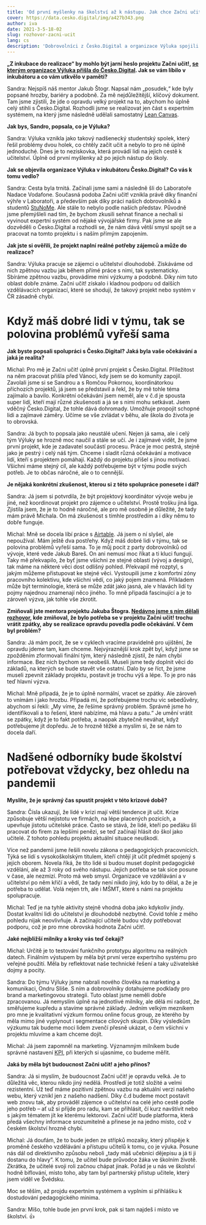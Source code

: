 ```yaml
---
title: 'Od první myšlenky na školství až k nástupu. Jak chce Začni učit! změnit svět pedagogů?'
cover: https://data.cesko.digital/img/a427b343.png
author: iva
date: 2021-3-5-18-02
slug: rozhovor-zacni-ucit
lang: cs
description: 'Dobrovolníci z Česko.Digital a organizace Výluka spojili síly a začali spolupracovat na projektu Začni učit!. Pro zájemce o učitelství vytvoří expertní systém, který je cestou za katedru srozumitelně provede. Jak poznat, kdy se v rozjetém projektu vrátit o krok zpátky, a kdy naopak tlačit dopředu? Nejen o tomto rozhodování jsme se bavili se šéfkou organizace Výluka Sandrou Ort Feyglovou a dobrovolnickým koordinátorem projektu Michalem Voráčem z Česko.Digital.'
---
```


**„Z inkubace do realizace“ by mohlo být jarní heslo projektu Začni učit!, [se kterým organizace Výluka přišla do Česko.Digital](https://blog.cesko.digital/2021/02/zacnete-ucit). Jak se vám líbilo v inkubátoru a co vám utkvělo v paměti?**

Sandra: Nejspíš náš mentor Jakub Štogr. Napsal nám „posudek,“ kde byly popsané hrozby, bariéry a podobně. Za mě nejdůležitější, klíčový dokument. Tam jsme zjistili, že jde o opravdu velký projekt na to, abychom ho úplně celý stihli s Česko.Digital. Rozhodli jsme se realizovat jen část s expertním systémem, na který jsme následně udělali samostatný [Lean Canvas](https://leanstack.com/leancanvas).

**Jak bys, Sandro, popsala, co je Výluka?**

Sandra: Výluka vznikla jako takový nadšenecký studentský spolek, který řešil problémy dvou holek, co chtěly začít učit a nebylo to pro ně úplně jednoduché. Dnes je to neziskovka, která provádí lidi na jejich cestě k učitelství. Úplně od první myšlenky až po jejich nástup do školy.

**Jak se objevila organizace Výluka v inkubátoru Česko.Digital? Co vás k tomu vedlo?**

Sandra: Cesta byla trnitá. Začínali jsme sami a následně šli do Laboratoře Nadace Vodafone. Současná podoba Začni učit! vznikla právě díky finanční výhře v Laboratoři, a především pak díky práci našich dobrovolníků a studentů [StuNoMe](http://novamedia.ff.cuni.cz/). Ale stále to nebylo podle našich představ. Původně jsme přemýšleli nad tím, že bychom zkusili sehnat finance a nechali si vyvinout expertní systém od nějaké vývojářské firmy. Pak jsme se ale dozvěděli o Česko.Digital a rozhodli se, že nám dává větší smysl spojit se a pracovat na tomto projektu i s naším přímým zapojením. 

**Jak jste si ověřili, že projekt naplní reálné potřeby zájemců a může do realizace?**

Sandra: Výluka pracuje se zájemci o učitelství dlouhodobě. Získáváme od nich zpětnou vazbu jak během přímé práce s nimi, tak systematicky. Sbíráme zpětnou vazbu, provádíme mini výzkumy a podobně. Díky nim tuto oblast dobře známe. Začni učit! získalo i kladnou podporu od dalších vzdělávacích organizací, které se shodují, že takový projekt nebo systém v ČR zásadně chybí. 

Když máš dobré lidi v týmu, tak se polovina problémů vyřeší sama
================================================================

**Jak byste popsali spolupráci s Česko.Digital? Jaká byla vaše očekávání a jaká je realita?**

Michal: Pro mě je Začni učit! úplně první projekt s Česko.Digital. Příležitost na něm pracovat přišla před Vánoci, kdy jsem se do komunity zapojil. Zavolali jsme si se Sandrou a s Romčou Pokornou, koordinátorkou příchozích projektů, já jsem se představil a řekl, že by mě tohle téma zajímalo a bavilo. Konkrétní očekávání jsem neměl, ale v č.d je spousta super lidí, kteří mají různé zkušenosti a já se s nimi mohu setkávat. Jsem vděčný Česko.Digital, že tohle dává dohromady. Umožňuje propojit schopné lidi a zajímavé záměry. Učíme se vše zvládat v běhu, ale škola do života je to obrovská. 

Sandra: Já bych to popsala jako neustálé učení. Nejen já sama, ale i celý tým Výluky se hrozně moc naučil a stále se učí. Je i zajímavé vidět, že jsme první projekt, kde je zadavatel součástí procesu. Práce je moc pestrá, stejně jako je pestrý i celý náš tým. Chceme i sladit různá očekávání a motivace lidí, kteří s projektem pomáhají. Každý do projektu přišel s jinou motivací. Všichni máme stejný cíl, ale každý potřebujeme být v týmu podle svých potřeb. Je to občas náročné, ale o to cennější.  

**Je nějaká konkrétní zkušenost, kterou si z této spolupráce ponesete i dál?**

Sandra: Já jsem si potvrdila, že být projektový koordinátor vývoje webu je jiné, než koordinovat projekt pro zájemce o učitelství. Prostě trošku jiná liga. Zjistila jsem, že je to hodně náročné, ale pro mě osobně je důležité, že tady mám právě Michala. On má zkušenost s tímhle prostředím a i díky němu to dobře funguje.

Michal: Mně se docela líbí práce s [Airtable](https://airtable.com/). Já jsem o ní slyšel, ale nepoužíval. Mám ještě dva postřehy. Když máš dobré lidi v týmu, tak se polovina problémů vyřeší sama. To je můj pocit z party dobrovolníků od vývoje, které vede Jakub Bareš. On ani nemusí moc říkat a ti kluci fungují. Taky mě překvapilo, že byť jsme všichni ze stejné oblasti (vývoj a design), tak máme na některé věci dost odlišný pohled. Překvapil mě rozptyl, s jakým můžeme přistupovat ke stejné věci. Vystoupili jsme z komfortní zóny pracovního kolektivu, kde všichni vědí, co jaký pojem znamená. Příkladem může být terminologie, která se může zdát jako jasná, ale v hlavách lidí ty pojmy najednou znamenají něco jiného. To mně připadá fascinující a je to zároveň výzva, jak tohle vše zkrotit.

**Zmiňovali jste mentora projektu Jakuba Štogra. [Nedávno jsme s ním dělali rozhovor](https://blog.cesko.digital/2021/02/rozhovor-inkubator), kde zmiňoval, že bylo potřeba se v projektu Začni učit! trochu vrátit zpátky, aby se realizace opravdu povedla podle očekávání. V čem byl problém?**

Sandra: Já mám pocit, že se v cyklech vracíme pravidelně pro ujištění, že opravdu jdeme tam, kam chceme. Nejvýraznější krok zpět byl, když jsme se zpožděním zformovali finální tým, který následně zjistil, že nám chybí informace. Bez nich bychom se neobešli. Museli jsme tedy doplnit věci do základů, na kterých se bude stavět vše ostatní. Dalo by se říct, že jsme museli zpevnit základy projektu, postavit je trochu výš a lépe. To je pro nás teď hlavní výzva. 

Michal: Mně připadá, že je to úplně normální, vracet se zpátky. Ale zároveň to vnímám i jako hrozbu. Připadá mi, že potřebujeme trochu víc sebedůvěry, abychom si řekli: „My víme, že řešíme správný problém. Správně jsme ho identifikovali a to řešení, které nabízíme, má hlavu a patu.“ Je umění vrátit se zpátky, když je to fakt potřeba, a naopak zbytečně neváhat, když potřebujeme jít dopředu. Je to hrozně těžké a myslím si, že se nám to docela daří.

Nadšené odborníky bude školství potřebovat vždycky, bez ohledu na pandemii
==========================================================================

**Myslíte, že je správný čas spustit projekt v této krizové době?**

Sandra: Čísla ukazují, že lidé v krizi mají větší tendence jít učit. Krize způsobuje větší nejistotu ve firmách, na lépe placených pozicích, a upevňuje jistotu učitelské práce. Často se stává, že lidé, kteří po peďáku šli pracovat do firem za lepšími penězi, se teď začínají hlásit do škol jako učitelé. Z tohoto pohledu projektu aktuální situace neuškodí.

Více než pandemii jsme řešili novelu zákona o pedagogických pracovnících. Týká se lidí s vysokoškolským titulem, kteří chtějí jít učit předmět spojený s jejich oborem. Novela říká, že tito lidé si budou muset doplnit pedagogické vzdělání, ale až 3 roky od svého nástupu. Jejich potřeba se tak sice posune v čase, ale nezmizí. Proto má web smysl. Organizace ve vzdělávání a v učitelství po něm křičí a vědí, že tady není nikdo jiný, kdo by to dělal, a že je potřeba to udělat. Volá nejen trh, ale i MŠMT, které s námi na projektu spolupracuje.

Michal: Teď je na tyhle aktivity stejně vhodná doba jako kdykoliv jindy. Dostat kvalitní lidi do učitelství je dlouhodobě nezbytné. Covid tohle z mého pohledu nijak neovlivňuje. A začínající učitelé budou vždy potřebovat podporu, což je pro mne obrovská hodnota Začni učit!.

**Jaké nejbližší milníky a kroky vás teď čekají?**

Michal: Určitě je to testování funkčního prototypu algoritmu na reálných datech. Finálním výstupem by měla být první verze expertního systému pro veřejné použití. Měla by reflektovat naše technické řešení a taky uživatelské dojmy a pocity.

Sandra: Do týmu Výluky jsme nabrali nového člověka na marketing a komunikaci, Ondru Sliše. S ním a dobrovolníky dotahujeme podklady pro brand a marketingovou strategii. Tuto oblast jsme neměli dobře zpracovanou. Já nemyslím úplně na jednotlivé milníky, ale dělá mi radost, že směřujeme kupředu a stavíme správné základy. Jedním velkým mezníkem pro mne je kvalitativní výzkum formou online focus group, ze kterého by měla mimo jiné vyplynout i segmentace cílových skupin. Díky výsledkům výzkumu tak budeme moci lidem zvenčí přesně ukázat, o čem všichni v projektu mluvíme a kam chceme dojít.

Michal: Já jsem zapomněl na marketing. Významným milníkem bude správné nastavení [KPI](https://cs.wikipedia.org/wiki/Kl%C3%AD%C4%8Dov%C3%A9_ukazatele_v%C3%BDkonnosti), při kterých si ujasníme, co budeme měřit.

**Jaká by měla být budoucnost Začni učit! a jeho přínos?**

Sandra: Já si myslím, že budoucnost Začni učit! je opravdu velká. Je to důležitá věc, kterou nikdo jiný nedělá. Prostředí je totiž složité a velmi rezistentní. Už teď máme pozitivní zpětnou vazbu na aktuální verzi našeho webu, který vznikl jen z našeho nadšení. Díky č.d budeme moct postavit web znovu tak, aby prováděl zájemce o učitelství na celé jeho cestě podle jeho potřeb – ať už si přijde pro radu, kam se přihlásit, čí kurz navštívit nebo s jakým tématem jít ke kterému lektorovi. Začni učit! bude platforma, která předá všechny informace srozumitelně a přinese je na jedno místo, což v českém školství hrozně chybí.

Michal: Já doufám, že to bude jeden ze střípků mozaiky, který přispěje k proměně českého vzdělávání a přístupu učitelů k tomu, co je výuka. Posune nás dál od direktivního způsobu neboli „tady máš učebnici dějepisu a já ti ji dostanu do hlavy“. K tomu, že učitel bude průvodce žáka ve školním životě. Zkrátka, že učitelé svoji roli začnou chápat jinak. Pořád je u nás ve školství hodně biflování, místo toho, aby tam byl partnerský přístup učitele, který jsem viděl ve Švédsku.

Moc se těším, až projdu expertním systémem a vyplním si přihlášku k dostudování pedagogického minima.

Sandra: Míšo, tohle bude jen první krok, pak si tam najdeš i místo ve školství. 👍

